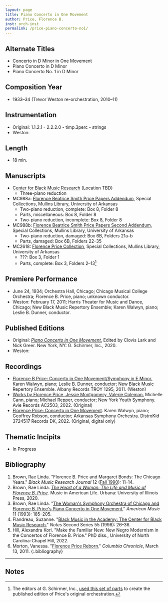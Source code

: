 ```yaml
---
layout: page
title: Piano Concerto in One Movement
author: Price, Florence B.
inst: orch-inst
permalink: /price-piano-concerto-no1/
---
```


## Alternate Titles
- Concerto in D Minor in One Movement
- Piano Concerto in D Minor
- Piano Concerto No. 1 in D Minor

## Composition Year
- 1933&ndash;34 (Trevor Weston re-orchestration, 2010&ndash;11)

## Instrumentation
- Original: 1.1.2.1 - 2.2.2.0 - timp.3perc - strings
- Weston: 

## Length
- 18 min.

## Manuscripts
- <a href="https://digitalcommons.colum.edu/cmbr_guides/index.3.html" target="_blank">Center for Black Music Research</a> (Location TBD)
    * Three-piano reduction
- MC988a: <a href="https://uark.as.atlas-sys.com/repositories/2/resources/1522" target="_blank">Florence Beatrice Smith Price Papers Addendum</a>, Special Collections, Mullins Library, University of Arkansas
    * Two-piano reduction, complete: Box 8, Folder 8
    * Parts, miscellaneous: Box 8, Folder 8
    * Two-piano reduction, incomplete: Box 8, Folder 8
- MC988b: <a href="https://uark.as.atlas-sys.com/repositories/2/resources/696/" target="_blank">Florence Beatrice Smith Price Papers Second Addendum</a>, Special Collections, Mullins Library, University of Arkansas
    * Two-piano reduction, damaged: Box 6B, Folders 21a&ndash;b
    * Parts, damaged: Box 6B, Folders 22&ndash;35
- MC2618: <a href="https://uark.as.atlas-sys.com/repositories/2/resources/2618" target="_blank">Florence Price Collection</a>, Special Collections, Mullins Library, University of Arkansas
    * ???: Box 3, Folder 1
    * Parts, complete: Box 3, Folders 2&ndash;13[^fn1]

## Premiere Performance
- June 24, 1934; Orchestra Hall, Chicago; Chicago Musical College Orchestra; Florence B. Price, piano; unknown conductor.
- Weston: February 17, 2011; Harris Theater for Music and Dance, Chicago; New Black Music Repertory Ensemble; Karen Walwyn, piano; Leslie B. Dunner, conductor.

## Published Editions
- Original: <a href="https://www.wisemusicclassical.com/work/60868/Piano-Concerto-in-One-Movement-original-version/" target="_blank">*Piano Concerto in One Movement.*</a> Edited by Clovis Lark and Nick Greer. New York, NY: G. Schirmer, Inc., 2020.
- Weston: 

## Recordings
- <a href="https://www.albanyrecords.com/mm5/merchant.mvc?Screen=PROD&Product_Code=TROY1295" target="_blank">Florence B Price: Concerto in One Movement/Symphony in E Minor.</a> Karen Walwyn, piano; Leslie B. Dunner, conductor; New Black Music Repertory Ensemble. Albany Records TROY 1295, 2011. (Weston)
- <a href="https://www.avie-records.com/releases/works-by-florence-price-valerie-coleman-jessie-montgomery/" target="_blank">Works by Florence Price, Jessie Montgomery, Valerie Coleman.</a> Michelle Cann, piano; Michael Repper, conductor; New York Youth Symphony. Avie Records AC2503, 2022. (Original)
- <a href="https://www.amazon.com/dp/B09VLM8Q4F/ref=sr_1_2" target="_blank">Florence Price: Concerto in One Movement</a>. Karen Walwyn, piano; Geoffrey Robson, conductor; Arkansas Symphony Orchestra. DistroKid 3724517 Records DK, 2022. (Original, digital only)

## Thematic Incipits
- In Progress

## Bibliography
1. Brown, Rae Linda. "Florence B. Price and Margaret Bonds: The Chicago Years." *Black Music Research Journal* 12 (<a href="https://digitalcommons.colum.edu/cbmrnews/31/" target="_blank">Fall 1990</a>): 11&ndash;14.
2. Brown, Rae Linda. <a href="https://www.worldcat.org/title/1122800180" target="_blank">*The Heart of a Woman: The Life and Music of Florence B. Price*</a>. Music in American Life. Urbana: University of Illinois Press, 2020.
3. Brown, Rae Linda. "<a href="https://doi.org/10.2307/3052554" target="_blank">The Woman's Symphony Orchestra of Chicago and Florence B. Price's Piano Concerto in One Movement.</a>" *American Music* 11 (1993): 185&ndash;205.
4. Flandreau, Suzanne. "<a href="https://doi.org/10.2307/900345" target="_blank">Black Music in the Academy: The Center for Black Music Research.</a>" *Notes* Second Series 55 (1998): 26&ndash;36.
5. Hill, Alexandra Kori. "Make the Familiar New: New Negro Modernism in the Concertos of Florence B. Price." PhD diss., University of North Carolina-Chapel Hill, 2022.
6. Morton, Vanessa. "<a href="https://columbiachronicle.com/0b41149d-8896-57bd-9211-bb890e440613" target="_blank">Florence Price Reborn.</a>" *Columbia Chronicle*, March 13, 2011.
{:.bibliography}

---

## Notes

[^fn1]: The editors at G. Schirmer, Inc., <a href="https://www.wisemusicclassical.com/features/2020/02/florence-price-original-manuscripts/" target="_blank">used this set of parts</a> to create the published edition of Price's original orchestration.
